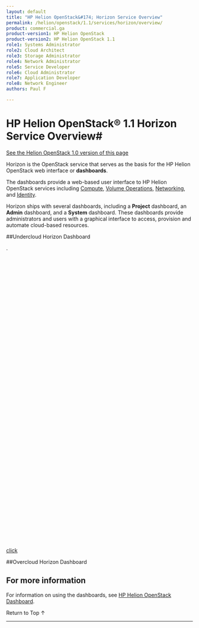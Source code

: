 ```yaml
---
layout: default
title: "HP Helion OpenStack&#174; Horizon Service Overview"
permalink: /helion/openstack/1.1/services/horizon/overview/
product: commercial.ga
product-version1: HP Helion OpenStack
product-version2: HP Helion OpenStack 1.1
role1: Systems Administrator 
role2: Cloud Architect 
role3: Storage Administrator 
role4: Network Administrator 
role5: Service Developer 
role6: Cloud Administrator 
role7: Application Developer 
role8: Network Engineer 
authors: Paul F

---
```

<!--PUBLISHED-->

<script>

function PageRefresh {
onLoad="window.refresh"
}

PageRefresh();

</script>

<!--
<p style="font-size: small;"> <a href="/helion/openstack/1.1/services/volume/overview/">&#9664; PREV</a> | <a href="/helion/openstack/1.1/services/overview/">&#9650; UP</a> | <a href="/helion/openstack/1.1/services/dns/overview/"> NEXT &#9654</a> </p>
-->
# HP Helion OpenStack&#174; 1.1 Horizon Service Overview#
[See the Helion OpenStack 1.0 version of this page](/helion/openstack/services/horizon/overview/)

Horizon is the OpenStack service that serves as the basis for the HP Helion OpenStack web interface or **dashboards**.

The dashboards provide a web-based user interface to HP Helion OpenStack services including [Compute](/helion/openstack/1.1/services/compute/overview/), [Volume Operations](/helion/openstack/1.1/services/volume/overview/), [Networking](/helion/openstack/1.1/services/networking/overview), and [Identity](/helion/openstack/1.1/services/identity/overview). 

Horizon ships with several dashboards, including a **Project** dashboard, an **Admin** dashboard, and a **System** dashboard. These dashboards provide administrators and users with a graphical interface to access, provision and automate cloud-based resources.

##Undercloud Horizon Dashboard




<div id="horizonpics" style="background-image:url(http://15.184.32.138/content/documentation/media/HelionDashboardMenusnew1.png); height: 800px; background-repeat: no-repeat;" >.</div>



<a href="#" onclick="pics('http://15.184.32.138/content/documentation/media/sysinfo.png')">click</a>
<script src="horizonpics.js"></script>


##Overcloud Horizon Dashboard






## For more information ##

For information on using the dashboards, see [HP Helion OpenStack Dashboard](/helion/openstack/1.1/dashboard/how-works/).


 <a href="#top" style="padding:14px 0px 14px 0px; text-decoration: none;"> Return to Top &#8593; </a>

----
